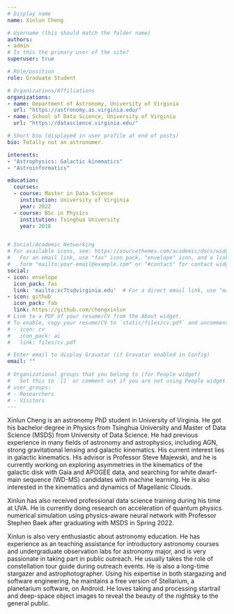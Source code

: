 ```yaml
---
# Display name
name: Xinlun Cheng

# Username (this should match the folder name)
authors:
- admin
# Is this the primary user of the site?
superuser: true

# Role/position
role: Graduate Student

# Organizations/Affiliations
organizations:
- name: Department of Astronomy, University of Virginia
  url: "https://astronomy.as.virginia.edu/"
- name: School of Data Science, University of Virginia
  url: "https://datascience.virginia.edu/"

# Short bio (displayed in user profile at end of posts)
bio: Totally not an astronomer.

interests:
- "Astrophysics: Galactic kinematics"
- "Astroinformatics"

education:
  courses:
  - course: Master in Data Science
    institution: University of Virginia
    year: 2022
  - course: BSc in Physics
    institution: Tsinghua University
    year: 2018


# Social/Academic Networking
# For available icons, see: https://sourcethemes.com/academic/docs/widgets/#icons
#   For an email link, use "fas" icon pack, "envelope" icon, and a link in the
#   form "mailto:your-email@example.com" or "#contact" for contact widget.
social:
- icon: envelope
  icon_pack: fas
  link: 'mailto:xc7ts@virginia.edu'  # For a direct email link, use "mailto:test@example.org".
- icon: github
  icon_pack: fab
  link: https://github.com/chengxinlun
# Link to a PDF of your resume/CV from the About widget.
# To enable, copy your resume/CV to `static/files/cv.pdf` and uncomment the lines below.  
# - icon: cv
#   icon_pack: ai
#   link: files/cv.pdf

# Enter email to display Gravatar (if Gravatar enabled in Config)
email: ""
  
# Organizational groups that you belong to (for People widget)
#   Set this to `[]` or comment out if you are not using People widget.  
# user_groups:
# - Researchers
# - Visitors
---
```


Xinlun Cheng is an astronomy PhD student in University of Virginia. He got his bachelor degree in Physics from Tsinghua University and Master of Data Science (MSDS) from University of Data Science. He had previous experience in many fields of astronomy and astrophysics, including AGN, strong gravitational lensing and galactic kinematics. His current interest lies in galactic kinematics. His advisor is Professor Steve Majewski, and he is currently working on exploring asymmetries in the kinematics of the galactic disk with Gaia and APOGEE data, and searching for white dwarf-main sequence (WD-MS) candidates with machine learning. He is also interested in the kinematics and dynamics of Magellanic Clouds.

Xinlun has also received professional data science training during his time at UVA. He is currently doing research on acceleration of quantum physics numerical simulation using physics-aware neural network with Professor Stephen Baek after graduating with MSDS in Spring 2022.

Xinlun is also very enthusiastic about astronomy education. He has experience as an teaching assistance for introductory astronomy courses and undergraduate observation labs for astronomy major, and is very passionate in taking part in public outreach. He usually takes the role of constellation tour guide during outreach events. He is also a long-time stargazer and astrophotographer. Using his expertise in both stargazing and software engineering, he maintains a free version of Stellarium, a planetarium software, on Android. He loves taking and processing startrail and deep-space object images to reveal the beauty of the nightsky to the general public.
